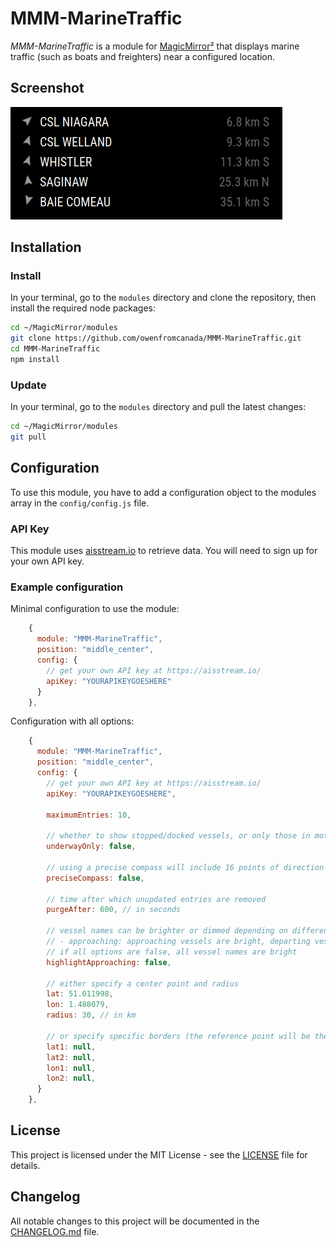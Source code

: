 # MMM-MarineTraffic

*MMM-MarineTraffic* is a module for [MagicMirror²](https://github.com/MagicMirrorOrg/MagicMirror) that displays marine traffic (such as boats and freighters) near a configured location.

## Screenshot

![Example of MMM-MarineTraffic](./screenshot.png)

## Installation

### Install

In your terminal, go to the `modules` directory and clone the repository, then install the required node packages:

```bash
cd ~/MagicMirror/modules
git clone https://github.com/owenfromcanada/MMM-MarineTraffic.git
cd MMM-MarineTraffic
npm install
```

### Update

In your terminal, go to the `modules` directory and pull the latest changes:

```bash
cd ~/MagicMirror/modules
git pull
```

## Configuration

To use this module, you have to add a configuration object to the modules array in the `config/config.js` file.

### API Key

This module uses [aisstream.io](https://aisstream.io/) to retrieve data.  You will need to sign up for your own API key.

### Example configuration

Minimal configuration to use the module:

```js
    {
      module: "MMM-MarineTraffic",
      position: "middle_center",
      config: {
        // get your own API key at https://aisstream.io/
        apiKey: "YOURAPIKEYGOESHERE"
      }
    },
```

Configuration with all options:

```js
    {
      module: "MMM-MarineTraffic",
      position: "middle_center",
      config: {
        // get your own API key at https://aisstream.io/
        apiKey: "YOURAPIKEYGOESHERE",

        maximumEntries: 10,

        // whether to show stopped/docked vessels, or only those in motion
        underwayOnly: false,

        // using a precise compass will include 16 points of direction (e.g., NNW), otherwise use only 8 points
        preciseCompass: false,

        // time after which unupdated entries are removed
        purgeAfter: 600, // in seconds

        // vessel names can be brighter or dimmed depending on different conditions
        // - approaching: approaching vessels are bright, departing vessels are dim, others are normal
        // if all options are false, all vessel names are bright
        highlightApproaching: false,

        // either specify a center point and radius
        lat: 51.011998,
        lon: 1.488079,
        radius: 30, // in km

        // or specify specific borders (the reference point will be the center of this area)
        lat1: null,
        lat2: null,
        lon1: null,
        lon2: null,
      }
    },
```

## License

This project is licensed under the MIT License - see the [LICENSE](./LICENSE.md) file for details.

## Changelog

All notable changes to this project will be documented in the [CHANGELOG.md](./CHANGELOG.md) file.
